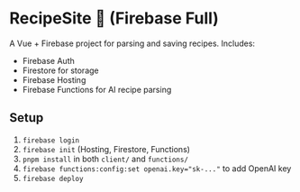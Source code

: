 # RecipeSite 🍳 (Firebase Full)

A Vue + Firebase project for parsing and saving recipes. Includes:
- Firebase Auth
- Firestore for storage
- Firebase Hosting
- Firebase Functions for AI recipe parsing

## Setup

1. `firebase login`
2. `firebase init` (Hosting, Firestore, Functions)
3. `pnpm install` in both `client/` and `functions/`
4. `firebase functions:config:set openai.key="sk-..."` to add OpenAI key
5. `firebase deploy`
